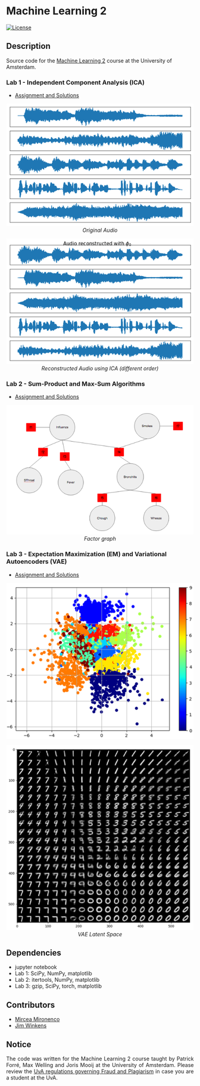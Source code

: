 # Machine Learning 2

[![License](http://img.shields.io/:license-mit-blue.svg)](LICENSE)

## Description

Source code for the [Machine Learning 2](http://coursecatalogue.uva.nl/xmlpages/page/2017-2018-en/search-course/course/34043) course at the University of Amsterdam.

### Lab 1 - Independent Component Analysis (ICA)
- [Assignment and Solutions](labs/lab1/lab1_MIRONENCO_WINKENS.ipynb)

<p align="center">
  <img src="images/orig_audio.png" width="550" /><br />
  <i>Original Audio</i>
</p>

<p align="center">
  <img src="images/reconstr_audio.png" width="550" /><br />
  <i>Reconstructed Audio using ICA (different order)</i>
</p>

### Lab 2 - Sum-Product and Max-Sum Algorithms
- [Assignment and Solutions](labs/lab2/lab2_MIRONENCO_WINKENS.ipynb)

<p align="center">
  <img src="images/factor_graph.png" width="550" /><br />
  <i>Factor graph</i>
</p>

### Lab 3 - Expectation Maximization (EM) and Variational Autoencoders (VAE)
- [Assignment and Solutions](labs/lab3/lab3_MIRONENCO_WINKENS.ipynb)


<p align="center">
  <img src="images/vae1.png" width="550" /><br />
</p>

<p align="center">
  <img src="images/vae2.png" width="550" /><br />
  <i>VAE Latent Space</i>
</p>

## Dependencies
- jupyter notebook
- Lab 1: SciPy, NumPy, matplotlib
- Lab 2: itertools, NumPy, matplotlib
- Lab 3: gzip, SciPy, torch, matplotlib

## Contributors

- [Mircea Mironenco](https://github.com/mirceamironenco)
- [Jim Winkens](https://github.com/nom)


## Notice

<p align="justify">
The code was written for the Machine Learning 2 course taught by Patrick Forré, Max Welling and Joris Mooij at the University of Amsterdam. Please review the <a href="http://student.uva.nl/en/content/az/plagiarism-and-fraud/plagiarism-and-fraud.html">UvA regulations governing Fraud and Plagiarism</a> in case you are a student at the UvA.
</p>
